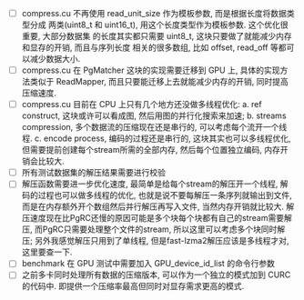 - [ ] compress.cu 不再使用 read_unit_size 作为模板参数, 而是根据长度将数据类型分成
两类(uint8_t 和 uint16_t), 用这个长度类型作为模板参数. 这个优化很重要, 大部分数据集
的长度其实都只需要 uint8_t, 这块只要做了就能减少内存和显存的开销, 而且与序列长度
相关的很多数组, 比如 offset, read_off 等都可以减少数据大小. 
- [ ] compress.cu 在 PgMatcher 这块的实现需要迁移到 GPU 上, 具体的实现方法类似于
ReadMapper, 而且只要能迁移上去就能减少内存的开销, 同时提高压缩速度.
- [ ] compress.cu 目前在 CPU 上只有几个地方还没做多线程优化: 
  a. ref construct, 这块或许可以看成图, 然后用图的并行化搜索来加速;
  b. streams compression, 多个数据流的压缩现在还是串行的, 可以考虑每个流开一个线程. 
  c. encode process, 编码的过程还是串行的, 这块其实也可以多线程优化, 
  但需要提前创建每个stream所需的全部内存, 然后每个位置独立编码, 内存开销会比较大.
- [ ] 所有测试数据集的解压结果需要进行校验
- [ ] 解压函数需要进一步优化速度, 最简单是给每个stream的解压开一个线程,
 解码的过程也可以做多线程的优化, 也就是说不要每解压一条序列就输出到文件, 
 而是在内存额外开个数组然后并行解压再写入文件, 当然内存开销就比较大. 
 解压速度现在比PgRC还慢的原因可能是多个块每个块都有自己的stream需要解压, 
 而PgRC只需要处理整个文件的stream, 所以这里可以考虑多个块同时解压; 
 另外我感觉解压只用到了单线程, 但是fast-lzma2解压应该是多线程才对, 这里要查一下.
- [ ] benchmark 在 GPU 测试中需要加入 GPU_device_id_list 的命令行参数
- [ ] 之前多卡同时处理所有数据的压缩版本, 可以作为一个独立的模式加到 CURC 的代码中.
即提供一个压缩率最高但同时对显存需求更高的模式. 